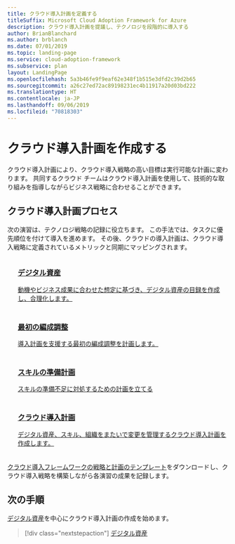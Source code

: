 ```yaml
---
title: クラウド導入計画を定義する
titleSuffix: Microsoft Cloud Adoption Framework for Azure
description: クラウド導入計画を提議し、テクノロジを段階的に導入する
author: BrianBlanchard
ms.author: brblanch
ms.date: 07/01/2019
ms.topic: landing-page
ms.service: cloud-adoption-framework
ms.subservice: plan
layout: LandingPage
ms.openlocfilehash: 5a3b46fe9f9eaf62e348f1b515e3dfd2c39d2b65
ms.sourcegitcommit: a26c27ed72ac89198231ec4b11917a20d03bd222
ms.translationtype: HT
ms.contentlocale: ja-JP
ms.lasthandoff: 09/06/2019
ms.locfileid: "70818303"
---
```

<!-- markdownlint-disable MD026 -->

# <a name="develop-a-cloud-adoption-plan"></a>クラウド導入計画を作成する

クラウド導入計画により、クラウド導入戦略の高い目標は実行可能な計画に変わります。 共同するクラウド チームはクラウド導入計画を使用して、技術的な取り組みを指導しながらビジネス戦略に合わせることができます。

## <a name="cloud-adoption-plan-process"></a>クラウド導入計画プロセス

次の演習は、テクノロジ戦略の記録に役立ちます。 この手法では、タスクに優先順位を付けて導入を進めます。 その後、クラウドの導入計画は、クラウド導入戦略に定義されているメトリックと同期にマッピングされます。

<!-- markdownlint-disable MD033 -->

<ul class="panelContent cardsF">
    <li style="display: flex; flex-direction: column;">
        <a href="../digital-estate/rationalize.md">
            <div class="cardSize">
                <div class="cardPadding" style="padding-bottom:10px;">
                    <div class="card" style="padding-bottom:10px;">
                        <div class="cardImageOuter">
                            <div class="cardImage">
                                <img alt="" src="../_images/icons/1.png" data-linktype="external">
                            </div>
                        </div>
                        <div class="cardText" style="padding-left:0px;">
                            <h3>デジタル資産</h3>
動機やビジネス成果に合わせた想定に基づき、デジタル資産の目録を作成し、合理化します。
                        </div>
                    </div>
                </div>
            </div>
        </a>
    </li>
    <li style="display: flex; flex-direction: column;">
        <a href="./initial-org-alignment.md">
            <div class="cardSize">
                <div class="cardPadding" style="padding-bottom:10px;">
                    <div class="card" style="padding-bottom:10px;">
                        <div class="cardImageOuter">
                            <div class="cardImage">
                                <img alt="" src="../_images/icons/2.png" data-linktype="external">
                            </div>
                        </div>
                        <div class="cardText" style="padding-left:0px;">
                            <h3>最初の編成調整</h3>
導入計画を支援する最初の編成調整を計画します。
                        </div>
                    </div>
                </div>
            </div>
        </a>
    </li>
    <li style="display: flex; flex-direction: column;">
        <a href="./adapt-roles-skills-processes.md">
            <div class="cardSize">
                <div class="cardPadding" style="padding-bottom:10px;">
                    <div class="card" style="padding-bottom:10px;">
                        <div class="cardImageOuter">
                            <div class="cardImage">
                                <img alt="" src="../_images/icons/3.png" data-linktype="external">
                            </div>
                        </div>
                        <div class="cardText" style="padding-left:0px;">
                            <h3>スキルの準備計画</h3>
スキルの準備不足に対処するための計画を立てる
                        </div>
                    </div>
                </div>
            </div>
        </a>
    </li>
    <li style="display: flex; flex-direction: column;">
        <a href="./plan-intro.md">
            <div class="cardSize">
                <div class="cardPadding" style="padding-bottom:10px;">
                    <div class="card" style="padding-bottom:10px;">
                        <div class="cardImageOuter">
                            <div class="cardImage">
                                <img alt="" src="../_images/icons/4.png" data-linktype="external">
                            </div>
                        </div>
                        <div class="cardText" style="padding-left:0px;">
                            <h3>クラウド導入計画</h3>
デジタル資産、スキル、組織をまたいで変更を管理するクラウド導入計画を作成します。
                        </div>
                    </div>
                </div>
            </div>
        </a>
    </li>
</ul>

[クラウド導入フレームワークの戦略と計画のテンプレート](https://archcenter.blob.core.windows.net/cdn/fusion/readiness/Microsoft-Cloud-Adoption-Framework-Strategy-and-Plan-Template.docx)をダウンロードし、クラウド導入戦略を構築しながら各演習の成果を記録します。

## <a name="next-steps"></a>次の手順

[デジタル資産](../digital-estate/index.md)を中心にクラウド導入計画の作成を始めます。

> [!div class="nextstepaction"]
> [デジタル資産](../digital-estate/index.md)
